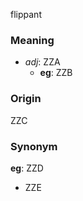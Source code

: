 flippant
### Meaning
+ _adj_: ZZA
    + __eg__: ZZB

### Origin

ZZC

### Synonym

__eg__: ZZD

+ ZZE


